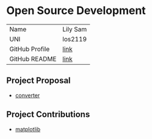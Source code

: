 # Open Source Development

|  |  | 
|:--|:--|
|Name| Lily Sam |
|UNI| los2119|
| GitHub Profile | [link](https://github.com/oforiwaasam) |
| GitHub README | [link](https://github.com/oforiwaasam/oforiwaasam/blob/main/README.md) |


## Project Proposal
- [converter](./projects/converter.md)

## Project Contributions
- [matplotlib](./projects/matplotlib.md)
